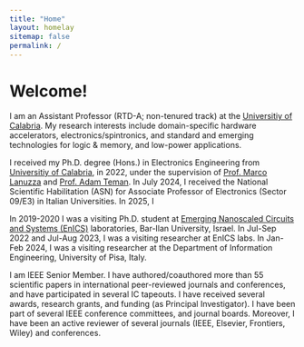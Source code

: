 ```yaml
---
title: "Home"
layout: homelay
sitemap: false
permalink: /
---
```


<style>
code {padding: 6px 8px; font-size: 90%;}
</style>

# Welcome!

I am an Assistant Professor (RTD-A; non-tenured track) at the <a href="https://www.unical.it/" target="_blank">Universitiy of Calabria</a>. My research interests include domain-specific hardware accelerators, electronics/spintronics, and standard and emerging technologies for logic & memory, and low-power applications. 

I received my Ph.D. degree (Hons.) in Electronics Engineering from <a href="https://www.unical.it/" target="_blank">Universitiy of Calabria</a>, in 2022, under the supervision of <a href="https://people.dimes.unical.it/marcolanuzza/" target="_blank">Prof. Marco Lanuzza</a> and <a href="https://www.eng.biu.ac.il/temanad/" target="_blank">Prof. Adam Teman</a>. In July 2024, I received the National Scientific Habilitation (ASN) for Associate Professor of Electronics (Sector 09/E3) in Italian Universities. In 2025, I

In 2019-2020 I was a visiting Ph.D. student at <a href="https://enicslabs.com/" target="_blank">Emerging Nanoscaled Circuits and Systems (EnICS)</a> laboratories, Bar-Ilan University, Israel. In Jul-Sep 2022 and Jul-Aug 2023, I was a visiting researcher at EnICS labs. In Jan-Feb 2024, I was a visiting researcher at the Department of Information Engineering, University of Pisa, Italy. 

I am IEEE Senior Member. I have authored/coauthored more than 55 scientific papers in international peer-reviewed journals and conferences, and have participated in several IC tapeouts. I have received several awards, research grants, and funding (as Principal Investigator). I have been part of several IEEE conference committees, and journal boards. Moreover, I have been an active reviewer of several journals (IEEE, Elsevier, Frontiers, Wiley) and conferences.


<!--
### Research

My recent research activity at UNICAL .... 
-->

<!-- 
<br/>
<div class="well-md">
<h4>Sponsors</h4>
<div style='display:block; text-align:center; margin-left:auto; margin-right:auto;'>
 {% for funder in site.data.funders %}{% if funder.url %}<a href="{{funder.url}}" target="_blank"><img src='/images/logopic/{{ funder.image }}' style='max-height: 70px; max-width: 170px;'/></a>{% else %}<img src='/images/logopic/{{ funder.image }}' class='mycenter' style='max-height: 70px; max-width: 170px;'/>{% endif %}   {% endfor %}
</div>

</div>
-->

